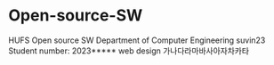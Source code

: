 # Open-source-SW
HUFS Open source SW
Department of Computer Engineering
suvin23
Student number: 2023*****
web design
가나다라마바사아자차카타
